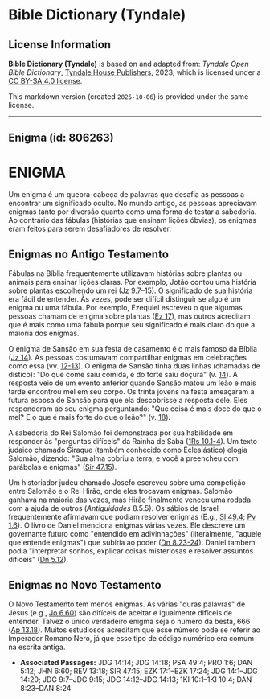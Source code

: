 # Bible Dictionary (Tyndale)

## License Information

**Bible Dictionary (Tyndale)** is based on and adapted from: _Tyndale Open Bible Dictionary_, [Tyndale House Publishers](https://tyndaleopenresources.com/), 2023, which is licensed under a [CC BY-SA 4.0 license](https://creativecommons.org/licenses/by-sa/4.0/legalcode.en).

This markdown version (created `2025-10-06`) is provided under the same license.



--------------------------------

## Enigma (id: 806263)

ENIGMA
======

Um enigma é um quebra\-cabeça de palavras que desafia as pessoas a encontrar um significado oculto. No mundo antigo, as pessoas apreciavam enigmas tanto por diversão quanto como uma forma de testar a sabedoria. Ao contrário das fábulas (histórias que ensinam lições óbvias), os enigmas eram feitos para serem desafiadores de resolver.

Enigmas no Antigo Testamento
----------------------------

Fábulas na Bíblia frequentemente utilizavam histórias sobre plantas ou animais para ensinar lições claras. Por exemplo, Jotão contou uma história sobre plantas escolhendo um rei ([Jz 9\.7–15](https://ref.ly/Judg9:7-Judg9:15)). O significado de sua história era fácil de entender. Às vezes, pode ser difícil distinguir se algo é um enigma ou uma fábula. Por exemplo, Ezequiel escreveu o que algumas pessoas chamam de enigma sobre plantas ([Ez 17](https://ref.ly/Ezek17:1-Ezek17:24)), mas outros acreditam que é mais como uma fábula porque seu significado é mais claro do que a maioria dos enigmas.

O enigma de Sansão em sua festa de casamento é o mais famoso da Bíblia ([Jz 14](https://ref.ly/Judg14:1-Judg14:20)). As pessoas costumavam compartilhar enigmas em celebrações como essa (vv. [12](https://ref.ly/Judg14:12-Judg14:13)[\-](https://ref.ly/Judg9:7-Judg9:15)[13](https://ref.ly/Judg14:12-Judg14:13)). O enigma de Sansão tinha duas linhas (chamadas de dístico): "Do que come saiu comida, e do forte saiu doçura" (v. [14](https://ref.ly/Judg14:14)). A resposta veio de um evento anterior quando Sansão matou um leão e mais tarde encontrou mel em seu corpo. Os trinta jovens na festa ameaçaram a futura esposa de Sansão para que ela descobrisse a resposta dele. Eles responderam ao seu enigma perguntando: "Que coisa é mais doce do que o mel? E o que é mais forte do que o leão?" (v. [18](https://ref.ly/Judg14:18)).

A sabedoria do Rei Salomão foi demonstrada por sua habilidade em responder às "perguntas difíceis" da Rainha de Sabá ([1Rs 10\.1](https://ref.ly/1Kgs10:1-1Kgs10:4)[\-](https://ref.ly/Judg9:7-Judg9:15)[4](https://ref.ly/1Kgs10:1-1Kgs10:4)). Um texto judaico chamado Siraque (também conhecido como Eclesiástico) elogia Salomão, dizendo: "Sua alma cobriu a terra, e você a preencheu com parábolas e enigmas" ([Sir 47\.15](https://ref.ly/Sir47:15)).

Um historiador judeu chamado Josefo escreveu sobre uma competição entre Salomão e o Rei Hirão, onde eles trocavam enigmas. Salomão ganhava na maioria das vezes, mas Hirão finalmente venceu uma rodada com a ajuda de outros (*Antiguidades* 8\.5\.5\). Os sábios de Israel frequentemente afirmavam que podiam resolver enigmas (E.g., [Sl 49\.4](https://ref.ly/Ps49:4); [Pv 1\.6](https://ref.ly/Prov1:6)). O livro de Daniel menciona enigmas várias vezes. Ele descreve um governante futuro como "entendido em adivinhações" (literalmente, "aquele que entende enigmas") que subiria ao poder ([Dn 8\.23](https://ref.ly/Dan8:23-Dan8:24)[\-](https://ref.ly/Judg9:7-Judg9:15)[24](https://ref.ly/Dan8:23-Dan8:24)). Daniel também podia "interpretar sonhos, explicar coisas misteriosas e resolver assuntos difíceis” ([Dn 5\.12](https://ref.ly/Dan5:12)).

Enigmas no Novo Testamento
--------------------------

O Novo Testamento tem menos enigmas. As várias "duras palavras" de Jesus (e.g., [Jo 6\.60](https://ref.ly/John6:60)) são difíceis de aceitar e igualmente difíceis de entender. Talvez o único verdadeiro enigma seja o número da besta, 666 ([Ap 13\.18](https://ref.ly/Rev13:18)). Muitos estudiosos acreditam que esse número pode se referir ao Imperador Romano Nero, já que esse tipo de código numérico era comum na escrita antiga.

* **Associated Passages:** JDG 14:14; JDG 14:18; PSA 49:4; PRO 1:6; DAN 5:12; JHN 6:60; REV 13:18; SIR 47:15; EZK 17:1–EZK 17:24; JDG 14:1–JDG 14:20; JDG 9:7–JDG 9:15; JDG 14:12–JDG 14:13; 1KI 10:1–1KI 10:4; DAN 8:23–DAN 8:24

